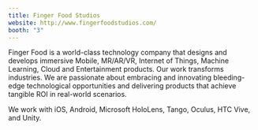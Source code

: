 ```yaml
---
title: Finger Food Studios
website: http://www.fingerfoodstudios.com/
booth: "3"
---
```


Finger Food is a world-class technology company that designs and develops immersive Mobile, MR/AR/VR, Internet of Things, Machine Learning, Cloud and Entertainment products. Our work transforms industries. We are passionate about embracing and innovating bleeding-edge technological opportunities and delivering products that achieve tangible ROI in real-world scenarios.

We work with iOS, Android, Microsoft HoloLens, Tango, Oculus, HTC Vive, and Unity.
